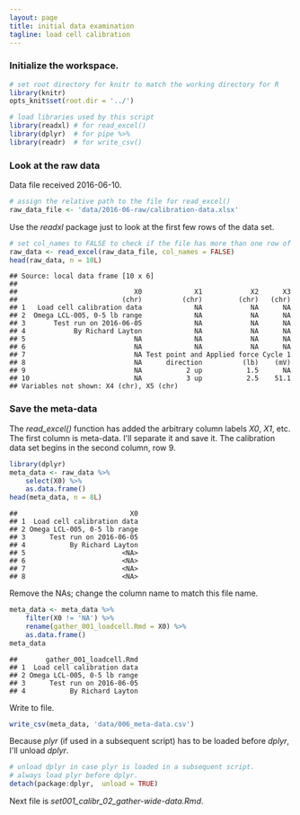 ```yaml
---
layout: page
title: initial data examination 
tagline: load cell calibration 
---
```



### Initialize the workspace.


```r
# set root directory for knitr to match the working directory for R
library(knitr) 
opts_knit$set(root.dir = '../')

# load libraries used by this script
library(readxl) # for read_excel() 
library(dplyr)  # for pipe %>%
library(readr)  # for write_csv()
```

### Look at the raw data

Data file received 2016-06-10. 


```r
# assign the relative path to the file for read_excel()
raw_data_file <- 'data/2016-06-raw/calibration-data.xlsx'
```

Use the *readxl* package just to look at the first few rows of the data set. 


```r
# set col_names to FALSE to check if the file has more than one row of headings
raw_data <- read_excel(raw_data_file, col_names = FALSE)
head(raw_data, n = 10L)
```

```
## Source: local data frame [10 x 6]
## 
##                             X0             X1            X2      X3
##                          (chr)          (chr)         (chr)   (chr)
## 1   Load cell calibration data             NA            NA      NA
## 2  Omega LCL-005, 0-5 lb range             NA            NA      NA
## 3       Test run on 2016-06-05             NA            NA      NA
## 4            By Richard Layton             NA            NA      NA
## 5                           NA             NA            NA      NA
## 6                           NA             NA            NA      NA
## 7                           NA Test point and Applied force Cycle 1
## 8                           NA      direction          (lb)    (mV)
## 9                           NA           2 up           1.5      NA
## 10                          NA           3 up           2.5    51.1
## Variables not shown: X4 (chr), X5 (chr)
```

### Save the meta-data

The *read_excel()* function has added the arbitrary column labels *X0*, *X1*, etc. The first column is meta-data. I'll separate it and save it. The calibration data set begins in the second column, row 9. 


```r
library(dplyr)
meta_data <- raw_data %>%
	select(X0) %>%
	as.data.frame()
head(meta_data, n = 8L)
```

```
##                            X0
## 1  Load cell calibration data
## 2 Omega LCL-005, 0-5 lb range
## 3      Test run on 2016-06-05
## 4           By Richard Layton
## 5                        <NA>
## 6                        <NA>
## 7                        <NA>
## 8                        <NA>
```

Remove the NAs; change the column name to match this file name.  


```r
meta_data <- meta_data %>%
	filter(X0 != 'NA') %>%
	rename(gather_001_loadcell.Rmd = X0) %>%
	as.data.frame()
meta_data
```

```
##       gather_001_loadcell.Rmd
## 1  Load cell calibration data
## 2 Omega LCL-005, 0-5 lb range
## 3      Test run on 2016-06-05
## 4           By Richard Layton
```

Write to file. 


```r
write_csv(meta_data, 'data/006_meta-data.csv')
```

Because *plyr* (if used in a subsequent script) has to be loaded before *dplyr*, I'll unload *dplyr*. 
 

```r
# unload dplyr in case plyr is loaded in a subsequent script.
# always load plyr before dplyr.
detach(package:dplyr,  unload = TRUE)
```

Next file is *set001_calibr_02_gather-wide-data.Rmd*. 
